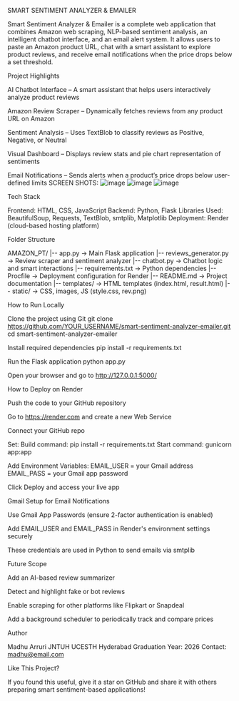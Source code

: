SMART SENTIMENT ANALYZER & EMAILER

Smart Sentiment Analyzer & Emailer is a complete web application that combines Amazon web scraping, NLP-based sentiment analysis, an intelligent chatbot interface, and an email alert system. It allows users to paste an Amazon product URL, chat with a smart assistant to explore product reviews, and receive email notifications when the price drops below a set threshold.

Project Highlights

AI Chatbot Interface – A smart assistant that helps users interactively analyze product reviews

Amazon Review Scraper – Dynamically fetches reviews from any product URL on Amazon

Sentiment Analysis – Uses TextBlob to classify reviews as Positive, Negative, or Neutral

Visual Dashboard – Displays review stats and pie chart representation of sentiments

Email Notifications – Sends alerts when a product’s price drops below user-defined limits
SCREEN SHOTS:
![image](https://github.com/user-attachments/assets/235a9ce9-7ff6-46ca-a64e-fd4a9172cde8)
![image](https://github.com/user-attachments/assets/29fdc0b1-5650-43ea-81f1-28dd31c512f4)
![image](https://github.com/user-attachments/assets/c5a5b88a-c418-4302-a62f-2a0f450bf108)

Tech Stack

Frontend: HTML, CSS, JavaScript
Backend: Python, Flask
Libraries Used: BeautifulSoup, Requests, TextBlob, smtplib, Matplotlib
Deployment: Render (cloud-based hosting platform)

Folder Structure

AMAZON_PT/
|-- app.py → Main Flask application
|-- reviews_generator.py → Review scraper and sentiment analyzer
|-- chatbot.py → Chatbot logic and smart interactions
|-- requirements.txt → Python dependencies
|-- Procfile → Deployment configuration for Render
|-- README.md → Project documentation
|-- templates/ → HTML templates (index.html, result.html)
|-- static/ → CSS, images, JS (style.css, rev.png)

How to Run Locally

Clone the project using Git
git clone https://github.com/YOUR_USERNAME/smart-sentiment-analyzer-emailer.git
cd smart-sentiment-analyzer-emailer

Install required dependencies
pip install -r requirements.txt

Run the Flask application
python app.py

Open your browser and go to
http://127.0.0.1:5000/

How to Deploy on Render

Push the code to your GitHub repository

Go to https://render.com and create a new Web Service

Connect your GitHub repo

Set:
Build command: pip install -r requirements.txt
Start command: gunicorn app:app

Add Environment Variables:
EMAIL_USER = your Gmail address
EMAIL_PASS = your Gmail app password

Click Deploy and access your live app

Gmail Setup for Email Notifications

Use Gmail App Passwords (ensure 2-factor authentication is enabled)

Add EMAIL_USER and EMAIL_PASS in Render's environment settings securely

These credentials are used in Python to send emails via smtplib

Future Scope

Add an AI-based review summarizer

Detect and highlight fake or bot reviews

Enable scraping for other platforms like Flipkart or Snapdeal

Add a background scheduler to periodically track and compare prices

Author

Madhu Arruri
JNTUH UCESTH Hyderabad
Graduation Year: 2026
Contact: madhu@email.com

Like This Project?

If you found this useful, give it a star on GitHub and share it with others preparing smart sentiment-based applications!
